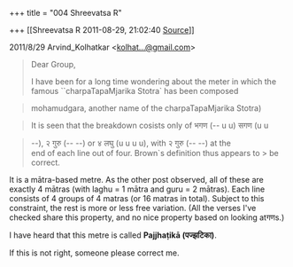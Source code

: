 +++
title = "004 Shreevatsa R"

+++
[[Shreevatsa R	2011-08-29, 21:02:40 [Source](https://groups.google.com/g/samskrita/c/klBBY6D68EA)]]



2011/8/29 Arvind_Kolhatkar \<[kolhat...@gmail.com]()\>

  

> Dear Group,  
>   
> I have been for a long time wondering about the meter in which the  
> famous \`\`charpaTapaMjarika Stotra\` has been composed  



> mohamudgara, another name of the charpaTapaMjarika Stotra)



> It is seen that the breakdown cosists only of भगण (-- u u) सगण (u u

> --), २ गुरु (-- --) or ४ लघु (u u u u), with २ गुरु (-- --) at the  
> end of each line out of four.  Brown\`s definition thus appears to > be  
> correct.  

  

It is a mātra-based metre. As the other post observed, all of these are exactly 4 mātras (with laghu = 1 mātra and guru = 2 mātras). Each line consists of 4 groups of 4 matras (or 16 matras in total). Subject to this constraint, the rest is more or less free variation. (All the verses I've checked share this property, and no nice property based on looking atगणs.)

  

I have heard that this metre is called **Pajjhaṭikā (पज्झटिका)**.

  

If this is not right, someone please correct me.

  


